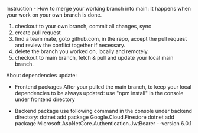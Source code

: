 Instruction - How to merge your working branch into main:
It happens when your work on your own branch is done.

1. checkout to your own branch, commit all changes, sync
2. create pull request
3. find a team mate, goto github.com, in the repo, accept the pull request and review the conflict together if necessary.
4. delete the branch you worked on, locally and remotely.
5. checkout to main branch, fetch & pull and update your local main branch.

About dependencies update:

- Frontend packages
  After your pulled the main branch, to keep your local dependencies to be always updated:
  use "npm install" in the console under frontend directory

- Backend package
  use following command in the console under backend directory:
  dotnet add package Google.Cloud.Firestore
  dotnet add package Microsoft.AspNetCore.Authentication.JwtBearer --version 6.0.1
